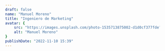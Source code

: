 ```yaml
---
draft: false
name: "Manuel Moreno"
title: "Ingeniero de Marketing"
avatar: {
    src: "https://images.unsplash.com/photo-1535713875002-d1d0cf377fde?&fit=crop&w=280",
    alt: "Manuel Moreno"
}
publishDate: "2022-11-10 15:39"
---
```

